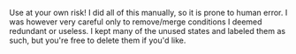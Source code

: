 Use at your own risk! I did all of this manually, so it is prone to human error. I was however very careful only to remove/merge conditions I deemed redundant or useless. I kept many of the unused states and labeled them as such, but you're free to delete them if you'd like.

